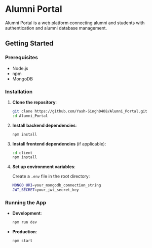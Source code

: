 
# Alumni Portal

Alumni Portal is a web platform connecting alumni and students with authentication and alumni database management.

## Getting Started

### Prerequisites

- Node.js
- npm
- MongoDB

### Installation

1. **Clone the repository**:

   ```bash
   git clone https://github.com/Yash-Singh0408/Alumni_Portal.git
   cd Alumni_Portal
   ```

2. **Install backend dependencies**:

   ```bash
   npm install
   ```

3. **Install frontend dependencies** (if applicable):

   ```bash
   cd client
   npm install
   ```

4. **Set up environment variables**:

   Create a `.env` file in the root directory:

   ```bash
   MONGO_URI=your_mongodb_connection_string
   JWT_SECRET=your_jwt_secret_key
   ```

### Running the App

- **Development**:

  ```bash
  npm run dev
  ```

- **Production**:

  ```bash
  npm start
  ```
